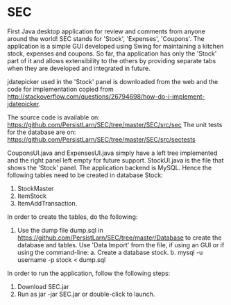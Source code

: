 # SEC
First Java desktop application for review and comments from anyone around the world!
SEC stands for 'Stock', 'Expenses', 'Coupons'. The application is a simple GUI developed using Swing for 
maintaining a kitchen stock, expenses and coupons. So far, tha application has only the 'Stock' part of it
and allows extensibility to the others by providing separate tabs when they are developed and integrated in
future. 

jdatepicker used in the 'Stock' panel is downloaded from the web and the code for implementation copied from 
http://stackoverflow.com/questions/26794698/how-do-i-implement-jdatepicker.

The source code is available on:
https://github.com/PersistLarn/SEC/tree/master/SEC/src/sec
The unit tests for the database are on:
https://github.com/PersistLarn/SEC/tree/master/SEC/src/sectests

CouponsUI.java and ExpensesUI.java simply have a left tree implemented and the right panel left empty for
future support. StockUI.java is the file that shows the 'Stock' panel. The application backend is MySQL.
Hence the following tables need to be created in database Stock:
1. StockMaster
2. ItemStock
3. ItemAddTransaction.

In order to create the tables, do the following:
1. Use the dump file dump.sql in https://github.com/PersistLarn/SEC/tree/master/Database to create 
the database and tables.
Use 'Data Import' from the file, if using an GUI or  if using the command-line:
a. Create a database stock.
b. mysql -u username -p stock < dump.sql

In order to run the application, follow the following steps:
1. Download SEC.jar
2. Run as jar -jar SEC.jar or double-click to launch.

